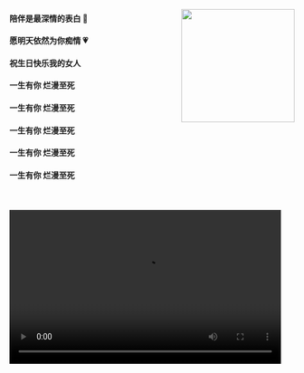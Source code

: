 [<img src="https://Happy-birthday-to-Chloe.github.io/my_pic.jpg" height="200" style="float: right;">](https://Happy-birthday-to-Chloe.github.io/my_pic.jpg)

#### 陪伴是最深情的表白 🍂

#### 愿明天依然为你痴情 💗

#### 祝生日快乐我的女人

#### 一生有你    烂漫至死  

#### 一生有你    烂漫至死  

#### 一生有你    烂漫至死  

#### 一生有你    烂漫至死

#### 一生有你    烂漫至死

<br/>

<br/>



<video width="480" height="272" controls>
    <source src="001.mp4" type="video/mp4">
</video>

